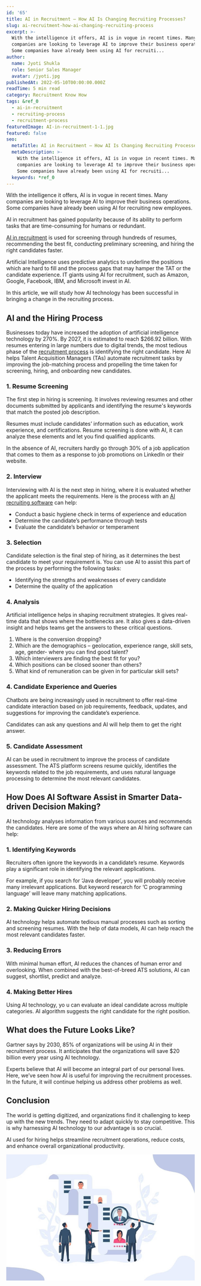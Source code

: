 ```yaml
---
id: '65'
title: AI in Recruitment – How AI Is Changing Recruiting Processes?
slug: ai-recruitment-how-ai-changing-recruiting-process
excerpt: >-
  With the intelligence it offers, AI is in vogue in recent times. Many
  companies are looking to leverage AI to improve their business operations.
  Some companies have already been using AI for recruiti...
author:
  name: Jyoti Shukla
  role: Senior Sales Manager
  avatar: /jyoti.jpg
publishedAt: 2022-05-10T00:00:00.000Z
readTime: 5 min read
category: Recruitment Know How
tags: &ref_0
  - ai-in-recruitment
  - recruiting-process
  - recruitment-process
featuredImage: AI-in-recruitment-1-1.jpg
featured: false
seo:
  metaTitle: AI in Recruitment – How AI Is Changing Recruiting Processes?
  metaDescription: >-
    With the intelligence it offers, AI is in vogue in recent times. Many
    companies are looking to leverage AI to improve their business operations.
    Some companies have already been using AI for recruiti...
  keywords: *ref_0
---
```


With the intelligence it offers, AI is in vogue in recent times. Many companies are looking to leverage AI to improve their business operations. Some companies have already been using AI for recruiting new employees.

AI in recruitment has gained popularity because of its ability to perform tasks that are time-consuming for humans or redundant. 

<!--more-->

[AI in recruitment](https://www.thetalentpool.ai/blogs/ai-applicant-tracking-system/) is used for screening through hundreds of resumes, recommending the best fit, conducting preliminary screening, and hiring the right candidates faster.

Artificial Intelligence uses predictive analytics to underline the positions which are hard to fill and the process gaps that may hamper the TAT or the candidate experience. IT giants using AI for recruitment, such as Amazon, Google, Facebook, IBM, and Microsoft invest in AI. 

In this article, we will study how AI technology has been successful in bringing a change in the recruiting process.

## **AI and the Hiring Process**

Businesses today have increased the adoption of artificial intelligence technology by 270%. By 2027, it is estimated to reach $266.92 billion. With resumes entering in large numbers due to digital trends, the most tedious phase of the [recruitment process](https://www.thetalentpool.ai/blogs/slow-recruitment-process/) is identifying the right candidate. Here AI helps Talent Acquisition Managers (TAs) automate recruitment tasks by improving the job-matching process and propelling the time taken for screening, hiring, and onboarding new candidates.

### 1\. **Resume Screening**

The first step in hiring is screening. It involves reviewing resumes and other documents submitted by applicants and identifying the resume's keywords that match the posted job description.

Resumes must include candidates’ information such as education, work experience, and certifications. Resume screening is done with AI, it can analyze these elements and let you find qualified applicants.

In the absence of AI, recruiters hardly go through 30% of a job application that comes to them as a response to job promotions on LinkedIn or their website.

### 2\. **Interview**

Interviewing with AI is the next step in hiring, where it is evaluated whether the applicant meets the requirements. Here is the process with an [AI recruiting software](https://www.thetalentpool.ai/) can help:

- Conduct a basic hygiene check in terms of experience and education
- Determine the candidate’s performance through tests
- Evaluate the candidate’s behavior or temperament

### 3\. **Selection**

Candidate selection is the final step of hiring, as it determines the best candidate to meet your requirement is. You can use AI to assist this part of the process by performing the following tasks:

- Identifying the strengths and weaknesses of every candidate
- Determine the quality of the application

### 4\. **Analysis**

Artificial intelligence helps in shaping recruitment strategies. It gives real-time data that shows where the bottlenecks are. It also gives a data-driven insight and helps teams get the answers to these critical questions.

1. Where is the conversion dropping?
2. Which are the demographics – geolocation, experience range, skill sets, age, gender- where you can find good talent? 
3. Which interviewers are finding the best fit for you?
4. Which positions can be closed sooner than others? 
5. What kind of remuneration can be given in for particular skill sets?

### 4\. **Candidate Experience and Queries**

Chatbots are being increasingly used in recruitment to offer real-time candidate interaction based on job requirements, feedback, updates, and suggestions for improving the candidate’s experience. 

Candidates can ask any questions and AI will help them to get the right answer. 

### 5\. **Candidate Assessment**

AI can be used in recruitment to improve the process of candidate assessment. The ATS platform screens resume quickly, identifies the keywords related to the job requirements, and uses natural language processing to determine the most relevant candidates.

## How Does AI Software Assist in Smarter Data-driven Decision Making?

AI technology analyses information from various sources and recommends the candidates. Here are some of the ways where an AI hiring software can help:

### 1\. **Identifying Keywords**

Recruiters often ignore the keywords in a candidate’s resume. Keywords play a significant role in identifying the relevant applications.

For example, if you search for ‘Java developer’, you will probably receive many irrelevant applications. But keyword research for ‘C programming language’ will leave many matching applications.

### 2\. **Making Quicker Hiring Decisions**

AI technology helps automate tedious manual processes such as sorting and screening resumes. With the help of data models, AI can help reach the most relevant candidates faster. 

### 3\. **Reducing Errors**

With minimal human effort, AI reduces the chances of human error and overlooking. When combined with the best-of-breed ATS solutions, AI can suggest, shortlist, predict and analyze.

### 4\. **Making Better Hires**

Using AI technology, yo u can evaluate an ideal candidate across multiple categories. AI algorithm suggests the right candidate for the right position.

## What does the Future Looks Like?

Gartner says by 2030, 85% of organizations will be using AI in their recruitment process. It anticipates that the organizations will save $20 billion every year using AI technology.

Experts believe that AI will become an integral part of our personal lives. Here, we’ve seen how AI is useful for improving the recruitment processes. In the future, it will continue helping us address other problems as well.

## Conclusion

The world is getting digitized, and organizations find it challenging to keep up with the new trends. They need to adapt quickly to stay competitive. This is why harnessing AI technology to our advantage is so crucial.

AI used for hiring helps streamline recruitment operations, reduce costs, and enhance overall organizational productivity. 

![](images/AI-in-recruitment-1-1.jpg)
